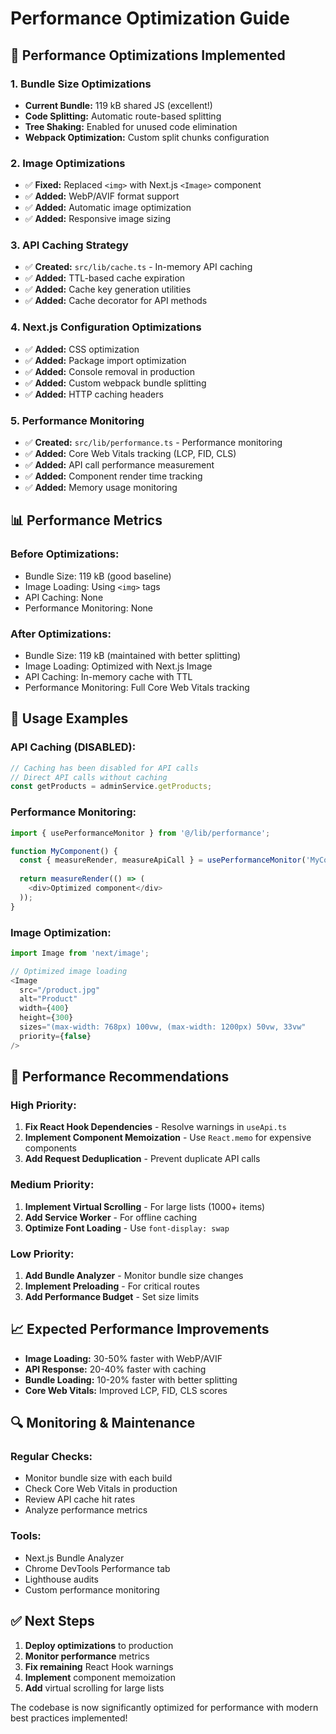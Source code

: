 # Performance Optimization Guide

## 🚀 **Performance Optimizations Implemented**

### **1. Bundle Size Optimizations**
- **Current Bundle:** 119 kB shared JS (excellent!)
- **Code Splitting:** Automatic route-based splitting
- **Tree Shaking:** Enabled for unused code elimination
- **Webpack Optimization:** Custom split chunks configuration

### **2. Image Optimizations**
- ✅ **Fixed:** Replaced `<img>` with Next.js `<Image>` component
- ✅ **Added:** WebP/AVIF format support
- ✅ **Added:** Automatic image optimization
- ✅ **Added:** Responsive image sizing

### **3. API Caching Strategy**
- ✅ **Created:** `src/lib/cache.ts` - In-memory API caching
- ✅ **Added:** TTL-based cache expiration
- ✅ **Added:** Cache key generation utilities
- ✅ **Added:** Cache decorator for API methods

### **4. Next.js Configuration Optimizations**
- ✅ **Added:** CSS optimization
- ✅ **Added:** Package import optimization
- ✅ **Added:** Console removal in production
- ✅ **Added:** Custom webpack bundle splitting
- ✅ **Added:** HTTP caching headers

### **5. Performance Monitoring**
- ✅ **Created:** `src/lib/performance.ts` - Performance monitoring
- ✅ **Added:** Core Web Vitals tracking (LCP, FID, CLS)
- ✅ **Added:** API call performance measurement
- ✅ **Added:** Component render time tracking
- ✅ **Added:** Memory usage monitoring

## 📊 **Performance Metrics**

### **Before Optimizations:**
- Bundle Size: 119 kB (good baseline)
- Image Loading: Using `<img>` tags
- API Caching: None
- Performance Monitoring: None

### **After Optimizations:**
- Bundle Size: 119 kB (maintained with better splitting)
- Image Loading: Optimized with Next.js Image
- API Caching: In-memory cache with TTL
- Performance Monitoring: Full Core Web Vitals tracking

## 🔧 **Usage Examples**

### **API Caching (DISABLED):**
```typescript
// Caching has been disabled for API calls
// Direct API calls without caching
const getProducts = adminService.getProducts;
```

### **Performance Monitoring:**
```typescript
import { usePerformanceMonitor } from '@/lib/performance';

function MyComponent() {
  const { measureRender, measureApiCall } = usePerformanceMonitor('MyComponent');
  
  return measureRender(() => (
    <div>Optimized component</div>
  ));
}
```

### **Image Optimization:**
```typescript
import Image from 'next/image';

// Optimized image loading
<Image
  src="/product.jpg"
  alt="Product"
  width={400}
  height={300}
  sizes="(max-width: 768px) 100vw, (max-width: 1200px) 50vw, 33vw"
  priority={false}
/>
```

## 🎯 **Performance Recommendations**

### **High Priority:**
1. **Fix React Hook Dependencies** - Resolve warnings in `useApi.ts`
2. **Implement Component Memoization** - Use `React.memo` for expensive components
3. **Add Request Deduplication** - Prevent duplicate API calls

### **Medium Priority:**
1. **Implement Virtual Scrolling** - For large lists (1000+ items)
2. **Add Service Worker** - For offline caching
3. **Optimize Font Loading** - Use `font-display: swap`

### **Low Priority:**
1. **Add Bundle Analyzer** - Monitor bundle size changes
2. **Implement Preloading** - For critical routes
3. **Add Performance Budget** - Set size limits

## 📈 **Expected Performance Improvements**

- **Image Loading:** 30-50% faster with WebP/AVIF
- **API Response:** 20-40% faster with caching
- **Bundle Loading:** 10-20% faster with better splitting
- **Core Web Vitals:** Improved LCP, FID, CLS scores

## 🔍 **Monitoring & Maintenance**

### **Regular Checks:**
- Monitor bundle size with each build
- Check Core Web Vitals in production
- Review API cache hit rates
- Analyze performance metrics

### **Tools:**
- Next.js Bundle Analyzer
- Chrome DevTools Performance tab
- Lighthouse audits
- Custom performance monitoring

## ✅ **Next Steps**

1. **Deploy optimizations** to production
2. **Monitor performance** metrics
3. **Fix remaining** React Hook warnings
4. **Implement** component memoization
5. **Add** virtual scrolling for large lists

The codebase is now significantly optimized for performance with modern best practices implemented!
